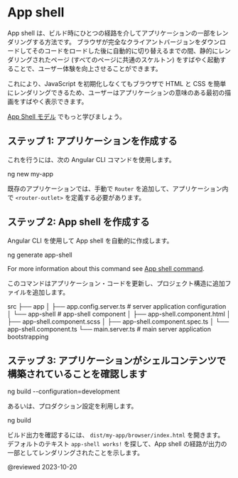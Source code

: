 # App shell

App shell は、ビルド時にひとつの経路を介してアプリケーションの一部をレンダリングする方法です。
ブラウザが完全なクライアントバージョンをダウンロードしてそのコードをロードした後に自動的に切り替えるまでの間、静的にレンダリングされたページ (すべてのページに共通のスケルトン) をすばやく起動することで、ユーザー体験を向上させることができます。

これにより、JavaScript を初期化しなくてもブラウザで HTML と CSS を簡単にレンダリングできるため、ユーザーはアプリケーションの意味のある最初の描画をすばやく表示できます。

[App Shell モデル](https://developers.google.com/web/fundamentals/architecture/app-shell) でもっと学びましょう。

## ステップ 1: アプリケーションを作成する

これを行うには、次の Angular CLI コマンドを使用します。

<code-example format="shell" language="shell">

ng new my-app

</code-example>

既存のアプリケーションでは、手動で `Router` を追加して、アプリケーション内で `<router-outlet>` を定義する必要があります。

## ステップ 2: App shell を作成する

Angular CLI を使用して App shell を自動的に作成します。

<code-example format="shell" language="shell">

ng generate app-shell

</code-example>

For more information about this command see [App shell command](cli/generate#app-shell-command). 

このコマンドはアプリケーション・コードを更新し、プロジェクト構造に追加ファイルを追加します。

<code-example language="text">

  src
  ├── app
  │   ├── app.config.server.ts               # server application configuration
  │   └── app-shell                          # app-shell component
  │       ├── app-shell.component.html
  │       ├── app-shell.component.scss
  │       ├── app-shell.component.spec.ts
  │       └── app-shell.component.ts
  └── main.server.ts                         # main server application bootstrapping

</code-example>


## ステップ 3: アプリケーションがシェルコンテンツで構築されていることを確認します

<code-example format="shell" language="shell">

ng build --configuration=development

</code-example>

あるいは、プロダクション設定を利用します。

<code-example format="shell" language="shell">

ng build

</code-example>

ビルド出力を確認するには、 <code class="no-auto-link">dist/my-app/browser/index.html</code> を開きます。
デフォルトのテキスト `app-shell works!` を探して、App shell の経路が出力の一部としてレンダリングされたことを示します。

<!-- links -->

<!-- external links -->

<!-- end links -->

@reviewed 2023-10-20
